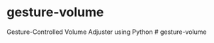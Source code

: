 # gesture-volume
Gesture-Controlled Volume Adjuster using Python
#   g e s t u r e - v o l u m e  
 